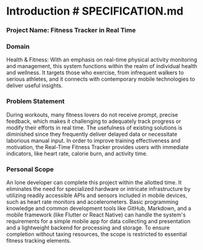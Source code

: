 # Introduction # SPECIFICATION.md

### Project Name: Fitness Tracker in Real Time

### Domain 
Health & Fitness: With an emphasis on real-time physical activity monitoring and management, this system functions within the realm of individual health and wellness. It targets those who exercise, from infrequent walkers to serious athletes, and it connects with contemporary mobile technologies to deliver useful insights.

### Problem Statement
During workouts, many fitness lovers do not receive prompt, precise feedback, which makes it challenging to adequately track progress or modify their efforts in real time. The usefulness of existing solutions is diminished since they frequently deliver delayed data or necessitate laborious manual input. In order to improve training effectiveness and motivation, the Real-Time Fitness Tracker provides users with immediate indicators, like heart rate, calorie burn, and activity time.


### Personal Scope
An lone developer can complete this project within the allotted time. It eliminates the need for specialized hardware or intricate infrastructure by utilizing readily accessible APIs and sensors included in mobile devices, such as heart rate monitors and accelerometers. Basic programming knowledge and common development tools like GitHub, Markdown, and a mobile framework (like Flutter or React Native) can handle the system's requirements for a simple mobile app for data collecting and presentation and a lightweight backend for processing and storage. To ensure completion without taxing resources, the scope is restricted to essential fitness tracking elements.
